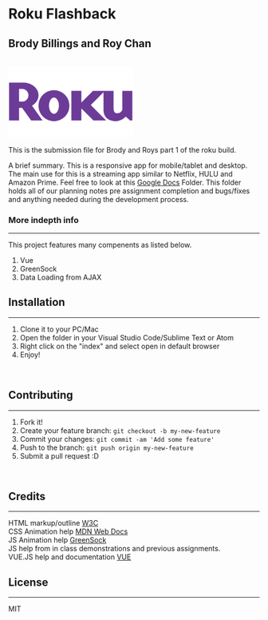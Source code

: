 # Roku Flashback
## Brody Billings and Roy Chan
<br>

<img src="images/roku.png" width="250">

<br>

This is the submission file for Brody and Roys part 1 of the roku build.
<br>

A brief summary. This is a responsive app for mobile/tablet and desktop. The main use for this is a streaming app similar to Netflix, HULU and Amazon Prime.
Feel free to look at this [Google Docs](https://drive.google.com/drive/folders/12-3_ZQVZFXVWx9EEwEe8saykGqXuEGpq?usp=sharing) Folder. This folder holds all of our planning notes pre assignment completion and bugs/fixes and anything needed during the development process.
<br>

### More indepth info
***
This project features many compenents as listed below.

1. Vue
2. GreenSock
3. Data Loading from AJAX

## Installation
***
1. Clone it to your PC/Mac
2. Open the folder in your Visual Studio Code/Sublime Text or Atom
3. Right click on the "index" and select open in default browser
4. Enjoy!

<br>

## Contributing
***

1. Fork it!
2. Create your feature branch: `git checkout -b my-new-feature`
3. Commit your changes: `git commit -am 'Add some feature'`
4. Push to the branch: `git push origin my-new-feature`
5. Submit a pull request :D

<br>

## Credits
***
HTML markup/outline [W3C](https://validator.w3.org/)
<br>
CSS Animation help [MDN Web Docs](https://developer.mozilla.org/en-US/)
<br>
JS Animation help [GreenSock](https://greensock.com/)
<br>
JS help from in class demonstrations and previous assignments.
<br>
VUE.JS help and documentation [VUE](https://vuejs.org/)

## License
***
MIT